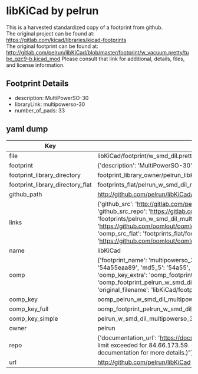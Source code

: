 # libKiCad by pelrun  
This is a harvested standardized copy of a footprint from github.  
The original project can be found at:  
https://gitlab.com/kicad/libraries/kicad-footprints  
The original footprint can be found at:
http://gitlab.com/pelrun/libKiCad/blob/master/footprint/w_vacuum.pretty/tube_gzc9-b.kicad_mod
Please consult that link for additional, details, files, and license information.  
## Footprint Details
* description: MultiPowerSO-30  
* libraryLink: multipowerso-30  
* number_of_pads: 33  
## yaml dump  
| Key | Value |  
| --- | --- |  
| file | libKiCad/footprint/w_smd_dil.pretty/multipowerso-30.kicad_mod |  
| footprint | {'description': 'MultiPowerSO-30', 'libraryLink': 'multipowerso-30', 'number_of_pads': 33} |  
| footprint_library_directory | footprint_library_owner/pelrun_libKiCad |  
| footprint_library_directory_flat | footprints_flat/pelrun_w_smd_dil_multipowerso_30/working |  
| github_path | http://github.com/pelrun/libKiCad/blob/master/footprint/w_smd_dil.pretty/multipowerso-30.kicad_mod |  
| links | {'github_src': 'http://gitlab.com/pelrun/libKiCad/blob/master/footprint/w_vacuum.pretty/tube_gzc9-b.kicad_mod', 'github_src_repo': 'https://gitlab.com/kicad/libraries/kicad-footprints', 'oomp_bot': 'footprints/pelrun_w_smd_dil_multipowerso_30/working', 'oomp_bot_github': 'https://github.com/oomlout/oomlout_oomp_footprint_bot/tree/main/footprints/pelrun_w_smd_dil_multipowerso_30/working', 'oomp_src_flat': 'footprints_flat/footprints_flat/pelrun_w_smd_dil_multipowerso_30/working', 'oomp_src_flat_github': 'https://github.com/oomlout/oomlout_oomp_footprint_src/tree/main/footprints_flat/pelrun_w_smd_dil_multipowerso_30/working'} |  
| name | libKiCad |  
| oomp | {'footprint_name': 'multipowerso_30', 'library_name': 'w_smd_dil', 'md5': '54a55eaa896bc0cb63fcbac06d07ef97', 'md5_10': '54a55eaa89', 'md5_5': '54a55', 'md5_6': '54a55e', 'oomp_key': 'oomp_pelrun_w_smd_dil_multipowerso_30', 'oomp_key_extra': 'oomp_footprint_pelrun_w_smd_dil_multipowerso_30', 'oomp_key_full': 'oomp_footprint_pelrun_w_smd_dil_multipowerso_30_54a55e', 'oomp_key_simple': 'pelrun_w_smd_dil_multipowerso_30', 'original_filename': 'libKiCad/footprint/w_smd_dil.pretty/multipowerso-30.kicad_mod', 'owner_name': 'pelrun'} |  
| oomp_key | oomp_pelrun_w_smd_dil_multipowerso_30 |  
| oomp_key_full | oomp_footprint_pelrun_w_smd_dil_multipowerso_30 |  
| oomp_key_simple | pelrun_w_smd_dil_multipowerso_30 |  
| owner | pelrun |  
| repo | {'documentation_url': 'https://docs.github.com/rest/overview/resources-in-the-rest-api#rate-limiting', 'message': "API rate limit exceeded for 84.66.173.59. (But here's the good news: Authenticated requests get a higher rate limit. Check out the documentation for more details.)"} |  
| url | http://github.com/pelrun/libKiCad |  

